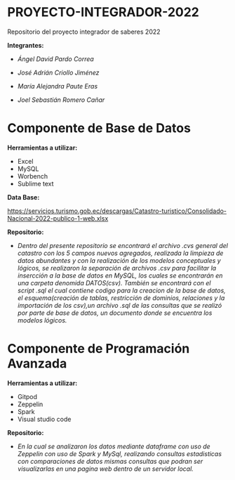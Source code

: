 # PROYECTO-INTEGRADOR-2022
Repositorio del proyecto integrador de saberes 2022

**Integrantes:**

- *Ángel David Pardo Correa* 

- *José Adrián Criollo Jiménez* 

- *María Alejandra Paute Eras* 

- *Joel Sebastián Romero Cañar* 

# Componente de Base de Datos

**Herramientas a utilizar:**

- Excel
- MySQL
- Worbench
- Sublime text

**Data Base:**

 https://servicios.turismo.gob.ec/descargas/Catastro-turistico/Consolidado-Nacional-2022-publico-1-web.xlsx
 
 **Repositorio:**
- *Dentro del presente repositorio se encontrará el archivo .cvs general del catastro con los 5 campos nuevos agregados, realizada la limpieza de datos abundantes y con la realización de los modelos conceptuales y lógicos, se realizaron la separación de archivos .csv para facilitar la insercción a la base de datos en MySQL, los cuales se encontrarán en una carpeta denomida DATOS(csv). También se encontrará con el script .sql el cual contiene codigo para la creacion de la base de datos, el esquema(creación de tablas, restricción de dominios, relaciones y la importación de los csv),un archivo .sql de las consultas que se realizó por parte de base de datos, un documento donde se encuentra los modelos lógicos.*

# Componente de Programación Avanzada

**Herramientas a utilizar:**

- Gitpod
- Zeppelin
- Spark
- Visual studio code

 **Repositorio:**
- *En la cual se analizaron los datos mediante dataframe con uso de Zeppelin con uso de Spark y MySql, realizando consultas estadisticas con comparaciones de datos mismas consultas que podran ser visualizarlas en una pagina web dentro de un servidor local.*

